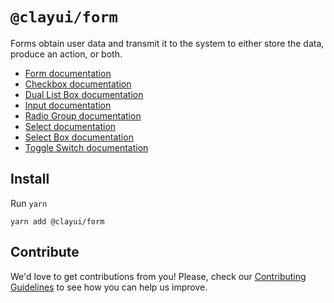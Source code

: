 # `@clayui/form`

Forms obtain user data and transmit it to the system to either store the data, produce an action, or both.

-   [Form documentation](https://clayui.com/docs/components/form.html)
-   [Checkbox documentation](https://clayui.com/docs/components/checkbox.html)
-   [Dual List Box documentation](https://clayui.com/docs/components/dual-list_box.html)
-   [Input documentation](https://clayui.com/docs/components/input.html)
-   [Radio Group documentation](https://clayui.com/docs/components/radio-group.html)
-   [Select documentation](https://clayui.com/docs/components/select.html)
-   [Select Box documentation](https://clayui.com/docs/components/select-box.html)
-   [Toggle Switch documentation](https://clayui.com/docs/components/toggle-switch.html)

## Install

Run `yarn`

```shell
yarn add @clayui/form
```

## Contribute

We'd love to get contributions from you! Please, check our [Contributing Guidelines](https://github.com/liferay/clay/blob/master/CONTRIBUTING.md) to see how you can help us improve.
